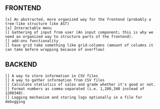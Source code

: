 ## FRONTEND
    [x] An abstracted, more organized way for the frontend (probably a tree-like structure like AST)
    [x] Interactable menu
    [] Gathering of input from user (An input component; this is why we need an organized way to structure parts of the frontend).
    [] add-ons functionality
    [] have grid take something like grid-columns (amount of columns it can take before wrapping because of overflow)

## BACKEND
    [] A way to store information in CSV files
    [] A way to gather information from CSV files
    [] Calculate statistics of sales and grade whether it's good or not.
    [] Format numbers as comma-separated (i.e. 1,200,340 instead of 1200340).
    [] Logging mechanism and storing logs optionally in a file for debugging
